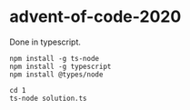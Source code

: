 # advent-of-code-2020

Done in typescript.

```
npm install -g ts-node
npm install -g typescript
npm install @types/node

cd 1
ts-node solution.ts
```